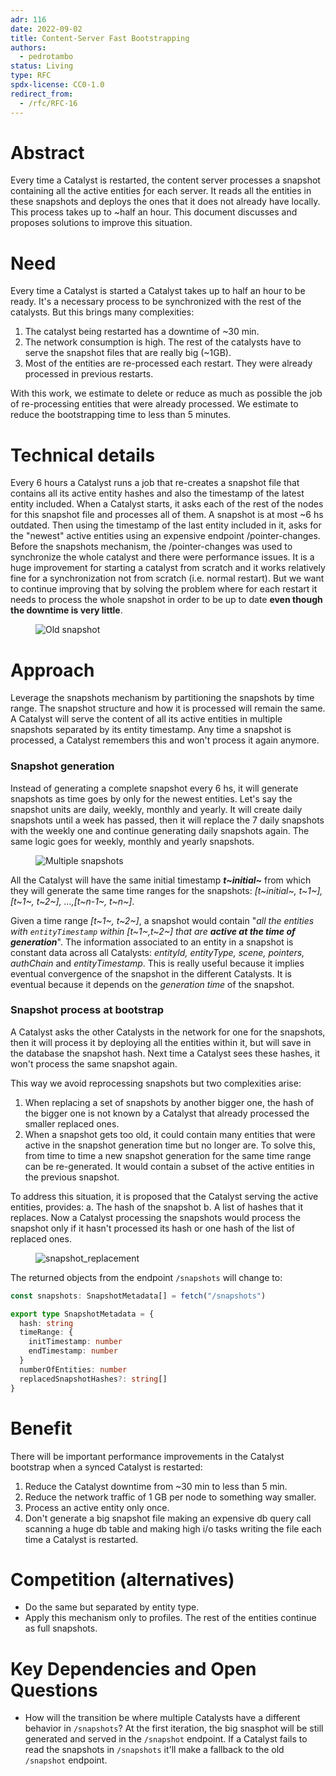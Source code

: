```yaml
---
adr: 116
date: 2022-09-02
title: Content-Server Fast Bootstrapping
authors:
  - pedrotambo
status: Living
type: RFC
spdx-license: CC0-1.0
redirect_from:
  - /rfc/RFC-16
---
```


# Abstract

Every time a Catalyst is restarted, the content server processes a snapshot containing all the active entities ƒor each server. It reads all the entities in these snapshots and deploys the ones that it does not already have locally. This process takes up to ~half an hour. This document discusses and proposes solutions to improve this situation.

# Need

Every time a Catalyst is started a Catalyst takes up to half an hour to be ready. It's a necessary process to be synchronized with the rest of the catalysts. But this brings many complexities:

1. The catalyst being restarted has a downtime of ~30 min.
2. The network consumption is high. The rest of the catalysts have to serve the snapshot files that are really big (~1GB).
3. Most of the entities are re-processed each restart. They were already processed in previous restarts.

With this work, we estimate to delete or reduce as much as possible the job of re-processing entities that were already processed. We estimate to reduce the bootstrapping time to less than 5 minutes.

# Technical details

Every 6 hours a Catalyst runs a job that re-creates a snapshot file that contains all its active entity hashes and also the timestamp of the latest entity included. When a Catalyst starts, it asks each of the rest of the nodes for this snapshot file and processes all of them. A snapshot is at most ~6 hs outdated. Then using the timestamp of the last entity included in it, asks for the "newest" active entities using an expensive endpoint /pointer-changes. Before the snapshots mechanism, the /pointer-changes was used to synchronize the whole catalyst and there were performance issues. It is a huge improvement for starting a catalyst from scratch and it works relatively fine for a synchronization not from scratch (i.e. normal restart).
But we want to continue improving that by solving the problem where for each restart it needs to process the whole snapshot in order to be up to date **even though the downtime is very little**.

<figure>
  <img alt="Old snapshot" src="resources/RFC-16/old_snapshot.png"/>
</figure>

# Approach

Leverage the snapshots mechanism by partitioning the snapshots by time range. The snapshot structure and how it is processed will remain the same. A Catalyst will serve the content of all its active entities in multiple snapshots separated by its entity timestamp. Any time a snapshot is processed, a Catalyst remembers this and won't process it again anymore.

### Snapshot generation

Instead of generating a complete snapshot every 6 hs, it will generate snapshots as time goes by only for the newest entities. Let's say the snapshot units are daily, weekly, monthly and yearly. It will create daily snapshots until a week has passed, then it will replace the 7 daily snapshots with the weekly one and continue generating daily snapshots again. The same logic goes for weekly, monthly and yearly snapshots.

<figure>
  <img alt="Multiple snapshots" src="resources/RFC-16/multiple_snapshots.png"/>
</figure>

All the Catalyst will have the same initial timestamp *__t~initial~__* from which they will generate the same time ranges for the snapshots: _[t~initial~, t~1~], [t~1~, t~2~], ...,[t~n-1~, t~n~]_.

Given a time range *[t~1~, t~2~]*, a snapshot would contain "_all the entities with `entityTimestamp` within [t~1~,t~2~] that are **active at the time of generation**_". The information associated to an entity in a snapshot is constant data across all Catalysts: _entityId, entityType, scene, pointers, authChain_ and _entityTimestamp_. This is really useful because it implies eventual convergence of the snapshot in the different Catalysts. It is eventual because it depends on the _generation time_ of the snapshot.

### Snapshot process at bootstrap

A Catalyst asks the other Catalysts in the network for one for the snapshots, then it will process it by deploying all the entities within it, but will save in the database the snapshot hash. Next time a Catalyst sees these hashes, it won't process the same snapshot again.

This way we avoid reprocessing snapshots but two complexities arise:

1. When replacing a set of snapshots by another bigger one, the hash of the bigger one is not known by a Catalyst that already processed the smaller replaced ones.
2. When a snapshot gets too old, it could contain many entities that were active in the snapshot generation time but no longer are. To solve this, from time to time a new snapshot generation for the same time range can be re-generated. It would contain a subset of the active entities in the previous snapshot.

To address this situation, it is proposed that the Catalyst serving the active entities, provides:
a. The hash of the snapshot
b. A list of hashes that it replaces.
Now a Catalyst processing the snapshots would process the snapshot only if it hasn't processed its hash or one hash of the list of replaced ones.

<figure>
  <img alt="snapshot_replacement" src="resources/RFC-16/snapshot_replacement.png"/>
</figure>

The returned objects from the endpoint `/snapshots` will change to:

```typescript
const snapshots: SnapshotMetadata[] = fetch("/snapshots")

export type SnapshotMetadata = {
  hash: string
  timeRange: {
    initTimestamp: number
    endTimestamp: number
  }
  numberOfEntities: number
  replacedSnapshotHashes?: string[]
}
```

# Benefit

There will be important performance improvements in the Catalyst bootstrap when a synced Catalyst is restarted:

1. Reduce the Catalyst downtime from ~30 min to less than 5 min.
2. Reduce the network traffic of 1 GB per node to something way smaller.
3. Process an active entity only once.
4. Don't generate a big snapshot file making an expensive db query call scanning a huge db table and making high i/o tasks writing the file each time a Catalyst is restarted.

# Competition (alternatives)

- Do the same but separated by entity type.
- Apply this mechanism only to profiles. The rest of the entities continue as full snapshots.

# Key Dependencies and Open Questions

- How will the transition be where multiple Catalysts have a different behavior in `/snapshots`?
  At the first iteration, the big snasphot will be still generated and served in the `/snapshot` endpoint. If a Catalyst fails to read the snapshots in `/snapshots` it'll make a fallback to the old `/snapshot` endpoint.